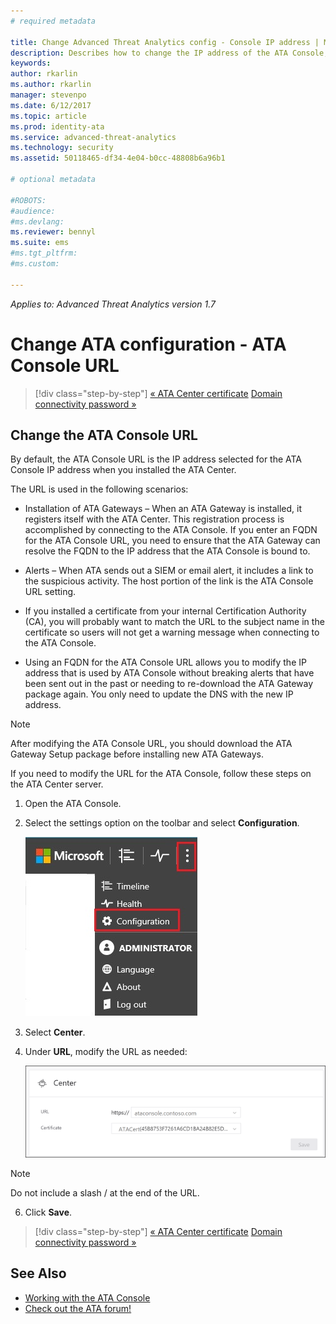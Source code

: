 ```yaml
---
# required metadata

title: Change Advanced Threat Analytics config - Console IP address | Microsoft Advanced Threat Analytics
description: Describes how to change the IP address of the ATA Console, used to create a shortcut to the ATA Console on the ATA Gateways.
keywords:
author: rkarlin
ms.author: rkarlin
manager: stevenpo
ms.date: 6/12/2017
ms.topic: article
ms.prod: identity-ata
ms.service: advanced-threat-analytics
ms.technology: security
ms.assetid: 50118465-df34-4e04-b0cc-48808b6a96b1

# optional metadata

#ROBOTS:
#audience:
#ms.devlang:
ms.reviewer: bennyl
ms.suite: ems
#ms.tgt_pltfrm:
#ms.custom:

---
```


*Applies to: Advanced Threat Analytics version 1.7*



# Change ATA configuration - ATA Console URL

>[!div class="step-by-step"]
[« ATA Center certificate](modifying-ata-config-centercert.md)
[Domain connectivity password »](modifying-ata-config-dcpassword.md)

## Change the ATA Console URL
By default, the ATA Console URL is the IP address selected for the ATA Console IP address when you installed the ATA Center.

The URL is used in the following scenarios:

-   Installation of ATA Gateways – When an ATA Gateway is installed, it registers itself with the ATA Center. This registration process is accomplished by connecting to the ATA Console. If you enter an FQDN for the ATA Console URL, you need to ensure that the ATA Gateway can resolve the FQDN to the IP address that the ATA Console is bound to.

-   Alerts – When ATA sends out a SIEM or email alert, it includes a link to the suspicious activity. The host portion of the link is the ATA Console URL setting.

-   If you installed a certificate from your internal Certification Authority (CA), you will probably want to match the URL to the subject name in the certificate so users will not get a warning message when connecting to the ATA Console.

-   Using an FQDN for the ATA Console URL allows you to modify the IP address that is used by ATA Console without breaking alerts that have been sent out in the past or needing to re-download the ATA Gateway package again. You only need to update the DNS with the new IP address.

> [!NOTE]
> After modifying the ATA Console URL, you should download the ATA Gateway Setup package before installing new ATA Gateways.

If you need to modify the URL for the ATA Console, follow these steps on the ATA Center server.

1.  Open the ATA Console.

2.  Select the settings option on the toolbar and select **Configuration**.

    ![ATA configuration settings icon](media/ATA-config-icon.JPG)

3.  Select **Center**.

5.  Under **URL**, modify the URL as needed:

    ![ATA Console URL](media/ATA-chge-center-URL.png)
> [!NOTE]
> Do not include a slash / at the end of the URL.

6.  Click **Save**.

>[!div class="step-by-step"]
[« ATA Center certificate](modifying-ata-config-centercert.md)
[Domain connectivity password »](modifying-ata-config-dcpassword.md)


## See Also
- [Working with the ATA Console](working-with-ata-console.md)
- [Check out the ATA forum!](https://aka.ms/ata-forum)
